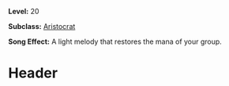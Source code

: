 <!-- TITLE: Song: Chant Of Clarity -->
<!-- SUBTITLE:  -->

**Level:** 20

**Subclass:** [Aristocrat](aristrocrat)

**Song Effect:** A light melody that restores the mana of your group.

# Header